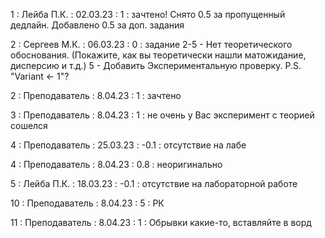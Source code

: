 1 : Лейба П.К. : 02.03.23 : 1 : зачтено! Снято 0.5 за пропущенный дедлайн. Добавлено 0.5 за доп. задания

2 : Сергеев М.К. : 06.03.23 : 0 : задание 2-5 - Нет теоретического обоснования. (Покажите, как вы теоретически нашли матожидание, дисперсию и т.д.) 5 - Добавить Экспериментальную проверку. P.S. "Variant <- 1"?

2 : Преподаватель : 8.04.23 : 1 : зачтено

3 : Преподаватель : 8.04.23 : 1 : не очень у Вас эксперимент с теорией сошелся

4 : Преподаватель : 25.03.23 : -0.1 : отсутствие на лабе

4 : Преподаватель : 8.04.23 : 0.8 : неоригинально

5 : Лейба П.К. : 18.03.23 : -0.1 : отсутствие на лабораторной работе

10 : Преподаватель : 8.04.23 : 5 : РК

11 : Преподаватель : 8.04.23 : 1 : Обрывки какие-то, вставляйте в ворд


